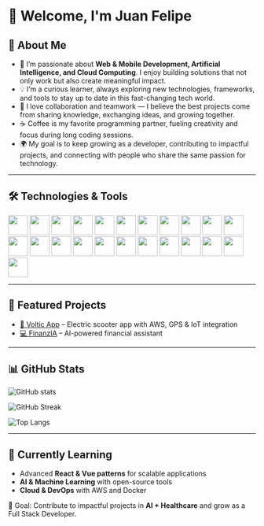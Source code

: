 # 👋 Welcome, I'm Juan Felipe  

## 🚀 About Me  
- 🌱 I’m passionate about **Web & Mobile Development, Artificial Intelligence, and Cloud Computing**. I enjoy building solutions that not only work but also create meaningful impact.  
- 💡 I’m a curious learner, always exploring new technologies, frameworks, and tools to stay up to date in this fast-changing tech world.  
- 🤝 I love collaboration and teamwork — I believe the best projects come from sharing knowledge, exchanging ideas, and growing together.  
- ☕ Coffee is my favorite programming partner, fueling creativity and focus during long coding sessions.  
- 🌍 My goal is to keep growing as a developer, contributing to impactful projects, and connecting with people who share the same passion for technology.  
 
---

## 🛠️ Technologies & Tools
<p align="left">
  <!-- Web -->
  <img src="https://cdn.jsdelivr.net/gh/devicons/devicon/icons/html5/html5-original.svg" width="40"/>
  <img src="https://cdn.jsdelivr.net/gh/devicons/devicon/icons/css3/css3-original.svg" width="40"/>
  <img src="https://cdn.jsdelivr.net/gh/devicons/devicon/icons/javascript/javascript-original.svg" width="40"/>
  <img src="https://cdn.jsdelivr.net/gh/devicons/devicon/icons/typescript/typescript-original.svg" width="40"/>
  <img src="https://cdn.jsdelivr.net/gh/devicons/devicon/icons/react/react-original.svg" width="40"/>
  <img src="https://cdn.jsdelivr.net/gh/devicons/devicon/icons/vuejs/vuejs-original.svg" width="40"/>
  <img src="https://cdn.jsdelivr.net/gh/devicons/devicon/icons/nodejs/nodejs-original.svg" width="40"/>
  
  <!-- Mobile -->
  <img src="https://cdn.jsdelivr.net/gh/devicons/devicon/icons/dart/dart-original.svg" width="40"/>
  <img src="https://cdn.jsdelivr.net/gh/devicons/devicon/icons/flutter/flutter-original.svg" width="40"/>
  <img src="https://cdn.jsdelivr.net/gh/devicons/devicon/icons/swift/swift-original.svg" width="40"/>
  <img src="https://cdn.jsdelivr.net/gh/devicons/devicon/icons/kotlin/kotlin-original.svg" width="40"/>
  <img src="https://cdn.jsdelivr.net/gh/devicons/devicon/icons/java/java-original.svg" width="40"/>
  
  <!-- Backend & Cloud -->
  <img src="https://cdn.jsdelivr.net/gh/devicons/devicon/icons/python/python-original.svg" width="40"/>
  <img src="https://cdn.jsdelivr.net/gh/devicons/devicon/icons/docker/docker-original.svg" width="40"/>
  <img src="https://cdn.jsdelivr.net/gh/devicons/devicon/icons/amazonwebservices/amazonwebservices-original.svg" width="40"/>
  <img src="https://cdn.jsdelivr.net/gh/devicons/devicon/icons/mysql/mysql-original.svg" width="40"/>
  <img src="https://cdn.jsdelivr.net/gh/devicons/devicon/icons/postgresql/postgresql-original.svg" width="40"/>
  <img src="https://cdn.jsdelivr.net/gh/devicons/devicon/icons/mongodb/mongodb-original.svg" width="40"/>
  
  <!-- Tools -->
  <img src="https://cdn.jsdelivr.net/gh/devicons/devicon/icons/git/git-original.svg" width="40"/>
  <img src="https://cdn.jsdelivr.net/gh/devicons/devicon/icons/github/github-original.svg" width="40"/>
  <img src="https://cdn.jsdelivr.net/gh/devicons/devicon/icons/vscode/vscode-original.svg" width="40"/>
  <img src="https://cdn.jsdelivr.net/gh/devicons/devicon/icons/androidstudio/androidstudio-original.svg" width="40"/>
  <img src="https://cdn.jsdelivr.net/gh/devicons/devicon/icons/xcode/xcode-original.svg" width="40"/>
</p>

---

## 📂 Featured Projects  
- [📱 Voltic App](https://github.com/tu-repo) – Electric scooter app with AWS, GPS & IoT integration  
- [💻 FinanzIA](https://github.com/juanfelipe162532/FinanzIA_backend) – AI-powered financial assistant   

---

## 📊 GitHub Stats
![GitHub stats](https://github-readme-stats.vercel.app/api?username=juanfelipe162532&show_icons=true&theme=radical&cache_seconds=1)

![GitHub Streak](https://github-readme-streak-stats.herokuapp.com/?user=juanfelipe162532&theme=radical&cache_seconds=1)

![Top Langs](https://github-readme-stats.vercel.app/api/top-langs/?username=juanfelipe162532&layout=compact&theme=radical&cache_seconds=1)

---

## 📖 Currently Learning  
- Advanced **React & Vue patterns** for scalable applications  
- **AI & Machine Learning** with open-source tools  
- **Cloud & DevOps** with AWS and Docker  

🎯 Goal: Contribute to impactful projects in **AI + Healthcare** and grow as a Full Stack Developer.   

